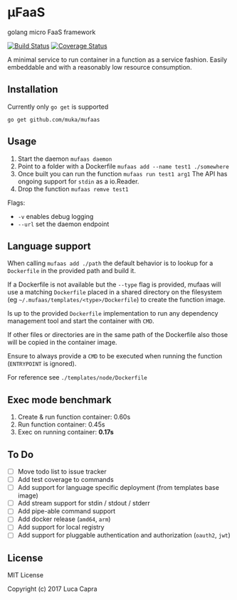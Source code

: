 # μFaaS

golang micro FaaS framework

[![Build Status](https://travis-ci.org/muka/mufaas.svg?branch=master)](https://travis-ci.org/muka/mufaas) [![Coverage Status](https://coveralls.io/repos/github/muka/mufaas/badge.svg?branch=master)](https://coveralls.io/github/muka/mufaas?branch=master)

A minimal service to run container in a function as a service fashion. Easily embeddable and with a reasonably low resource consumption.

## Installation

Currently only `go get` is supported

`go get github.com/muka/mufaas`

## Usage

1.  Start the daemon
    `mufaas daemon`
2.  Point to a folder with a Dockerfile
    `mufaas add --name test1 ./somewhere`
3.  Once built you can run the function
    `mufaas run test1 arg1`
    The API has ongoing support for `stdin` as a io.Reader.
4.  Drop the function
    `mufaas remve test1`

Flags:

- `-v` enables debug logging
- `--url` set the daemon endpoint

## Language support

When calling `mufaas add ./path` the default behavior is to lookup for a `Dockerfile` in the provided path and build it.

If a Dockerfile is not available but the `--type` flag is provided, mufaas will use a matching `Dockerfile` placed in a shared directory on the filesystem (eg `~/.mufaas/templates/<type>/Dockerfile`) to create the function image.

Is up to the provided `Dockerfile` implementation to run any dependency management tool and start the container with `CMD`.

If other files or directories are in the same path of the Dockerfile also those will be copied in the container image.

Ensure to always provide a `CMD` to be executed when running the function (`ENTRYPOINT` is ignored).

For reference see `./templates/node/Dockerfile`

## Exec mode benchmark

1. Create & run function container: 0.60s
2. Run function container: 0.45s
3. Exec on running container: **0.17s**

## To Do

- [ ] Move todo list to issue tracker
- [ ] Add test coverage to commands
- [ ] Add support for language specific deployment (from templates base image)
- [ ] Add stream support for stdin / stdout / stderr
- [ ] Add pipe-able command support
- [ ] Add docker release (`amd64`, `arm`)
- [ ] Add support for local registry
- [ ] Add support for pluggable authentication and authorization (`oauth2`, `jwt`)

## License

MIT License

Copyright (c) 2017 Luca Capra
